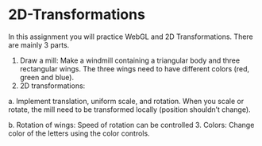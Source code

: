 # 2D-Transformations

In this assignment you will practice WebGL and 2D Transformations. There are mainly 3 parts.

1. Draw a mill: Make a windmill containing a triangular body and three rectangular wings. The three wings need to have different colors (red, green and blue).
2. 2D transformations:

  a. Implement translation, uniform scale, and rotation. When you scale or rotate, the mill need to be transformed locally (position shouldn’t change).

  b. Rotation of wings: Speed of rotation can be controlled
3. Colors: Change color of the letters using the color controls.
